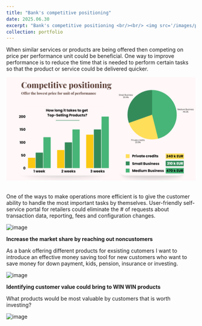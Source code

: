 ```yaml
---
title: "Bank's competitive positioning"
date: 2025.06.30
excerpt: "Bank's competitive positioning <br/><br/> <img src='/images/price per performance unit.png'>"
collection: portfolio
---
```


When similar services or products are being offered then competing on price per performance unit could be beneficial. 
One way to improve performance is to reduce the time that is needed to perform certain tasks so that the product or service could be delivered quicker. 

<img src='/images/price per performance unit.png'><br/><br/>

One of the ways to make operations more efficient is to give the customer ability to handle the most important tasks by themselves. 
User-friendly self-service portal for retailers could eliminate the # of requests about transaction data, reporting, fees and configuration changes. 

<img width="1072" height="849" alt="image" src="https://github.com/user-attachments/assets/1b31c1df-106c-4e98-81d5-acee1ad1ed47" />

**Increase the market share by reaching out noncustomers**

As a bank offering different products for exsisting cutomers I want to introduce an effective money saving tool for new customers who want to save money for down payment, kids, pension, insurance or investing. 

<img width="1016" height="833" alt="image" src="https://github.com/user-attachments/assets/ff425436-1d26-4ea0-93f2-e754bd56c30d" />


**Identifying customer value could bring to WIN WIN products**

What products would be most valuable by customers that is worth investing?

<img width="983" height="890" alt="image" src="https://github.com/user-attachments/assets/53e998b5-1f3b-42d8-813d-3dd3c6bf9af9" />

